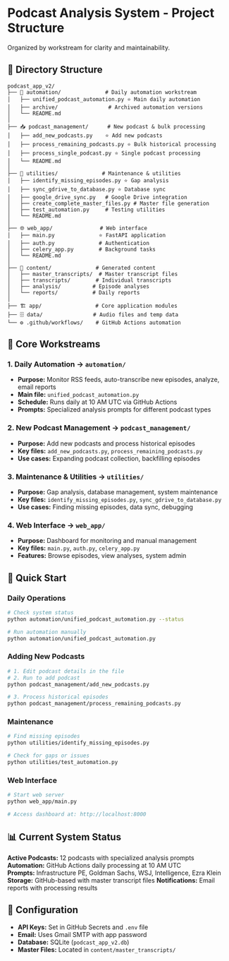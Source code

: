 # Podcast Analysis System - Project Structure

Organized by workstream for clarity and maintainability.

## 📁 Directory Structure

```
podcast_app_v2/
├── 🔄 automation/              # Daily automation workstream
│   ├── unified_podcast_automation.py ⭐ Main daily automation  
│   ├── archive/                # Archived automation versions
│   └── README.md
│
├── 📥 podcast_management/      # New podcast & bulk processing
│   ├── add_new_podcasts.py    ⭐ Add new podcasts
│   ├── process_remaining_podcasts.py ⭐ Bulk historical processing  
│   ├── process_single_podcast.py ⭐ Single podcast processing
│   └── README.md
│
├── 🔧 utilities/              # Maintenance & utilities
│   ├── identify_missing_episodes.py ⭐ Gap analysis
│   ├── sync_gdrive_to_database.py ⭐ Database sync
│   ├── google_drive_sync.py   # Google Drive integration
│   ├── create_complete_master_files.py # Master file generation
│   ├── test_automation.py     # Testing utilities
│   └── README.md
│
├── 🌐 web_app/               # Web interface
│   ├── main.py              ⭐ FastAPI application
│   ├── auth.py              # Authentication  
│   ├── celery_app.py        # Background tasks
│   └── README.md
│
├── 📄 content/              # Generated content
│   ├── master_transcripts/  # Master transcript files
│   ├── transcripts/        # Individual transcripts
│   ├── analysis/          # Episode analyses
│   └── reports/           # Daily reports
│
├── 🏗️ app/                 # Core application modules
├── 🗄️ data/                # Audio files and temp data
└── ⚙️ .github/workflows/    # GitHub Actions automation
```

## 🔄 Core Workstreams

### 1. **Daily Automation** → `automation/`
- **Purpose:** Monitor RSS feeds, auto-transcribe new episodes, analyze, email reports
- **Main file:** `unified_podcast_automation.py`
- **Schedule:** Runs daily at 10 AM UTC via GitHub Actions
- **Prompts:** Specialized analysis prompts for different podcast types

### 2. **New Podcast Management** → `podcast_management/`  
- **Purpose:** Add new podcasts and process historical episodes
- **Key files:** `add_new_podcasts.py`, `process_remaining_podcasts.py`
- **Use cases:** Expanding podcast collection, backfilling episodes

### 3. **Maintenance & Utilities** → `utilities/`
- **Purpose:** Gap analysis, database management, system maintenance  
- **Key files:** `identify_missing_episodes.py`, `sync_gdrive_to_database.py`
- **Use cases:** Finding missing episodes, data sync, debugging

### 4. **Web Interface** → `web_app/`
- **Purpose:** Dashboard for monitoring and manual management
- **Key files:** `main.py`, `auth.py`, `celery_app.py` 
- **Features:** Browse episodes, view analyses, system admin

## 🚀 Quick Start

### Daily Operations
```bash
# Check system status
python automation/unified_podcast_automation.py --status

# Run automation manually  
python automation/unified_podcast_automation.py
```

### Adding New Podcasts
```bash
# 1. Edit podcast details in the file
# 2. Run to add podcast
python podcast_management/add_new_podcasts.py

# 3. Process historical episodes
python podcast_management/process_remaining_podcasts.py
```

### Maintenance
```bash
# Find missing episodes
python utilities/identify_missing_episodes.py

# Check for gaps or issues
python utilities/test_automation.py
```

### Web Interface
```bash
# Start web server
python web_app/main.py

# Access dashboard at: http://localhost:8000
```

## 📊 Current System Status

**Active Podcasts:** 12 podcasts with specialized analysis prompts
**Automation:** GitHub Actions daily processing at 10 AM UTC  
**Prompts:** Infrastructure PE, Goldman Sachs, WSJ, Intelligence, Ezra Klein
**Storage:** GitHub-based with master transcript files
**Notifications:** Email reports with processing results

## 🔧 Configuration

- **API Keys:** Set in GitHub Secrets and `.env` file
- **Email:** Uses Gmail SMTP with app password
- **Database:** SQLite (`podcast_app_v2.db`)
- **Master Files:** Located in `content/master_transcripts/`